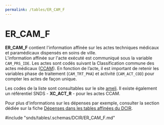 ```yaml
---
permalink: /tables/ER_CAM_F
---
```

# ER\_CAM\_F
<!-- SPDX-License-Identifier: MPL-2.0 -->
**ER_CAM_F** contient l'information affinée sur les actes techniques médicaux et paramédicaux dispensés en soins de ville.  
L’information affinée sur l'acte exécuté est communiqué sous la variable `CAM_PRS_IDE`. Les actes sont codés suivant la Classification commune des actes médicaux ([CCAM](/snds/glossaire/CCAM.md)). En fonction de l’acte, il est important de retenir les variables phase de traitement (`CAM_TRT_PHA`) et activité (`CAM_ACT_COD`) pour compter les actes de façon unique.

Les codes de la liste sont consultables sur le site [ameli](https://www.ameli.fr/accueil-de-la-ccam/index.php). Il existe également un référentiel SNDS - **XC_ACT_R** - pour les actes CCAM.

Pour plus d'informations sur les dépenses par exemple, consulter la section dédiée sur la fiche [Dépenses dans les tables affinées du DCIR](/snds/fiches/tables_affinees.md).

<!-- ATTENTION : Ne pas supprimer ou modifier la ligne ci-dessous -->
#include "snds/tables/.schemas/DCIR/ER_CAM_F.md"
<!-- ATTENTION : Ne pas supprimer ou modifier la ligne ci-dessus -->
